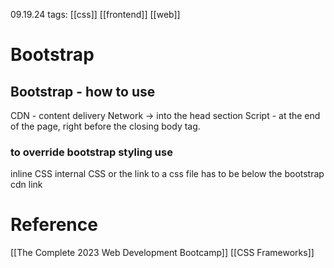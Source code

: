 09.19.24
tags:  [[css]] [[frontend]] [[web]] 

# Bootstrap

## Bootstrap - how to use
CDN - content delivery Network -> into the head section
Script - at the end of the page, right before the closing body tag.

### to override bootstrap styling use
inline CSS
internal CSS
or the link to a css file has to be below the bootstrap cdn link

# Reference

[[The Complete 2023 Web Development Bootcamp]]
[[CSS Frameworks]]